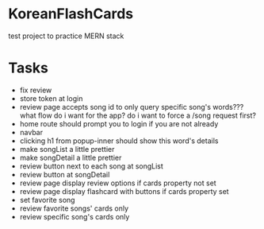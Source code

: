 # KoreanFlashCards
test project to practice MERN stack



# Tasks
<ul>
<li>fix review</li>

<li>store token at login</li>
<li>review page accepts song id to only query specific song's words??? what flow do i want for the app? do i want to force a /song request first?</li>
<li>home route should prompt you to login if you are not already</li>
<li>navbar</li>
<li>clicking h1 from popup-inner should show this word's details</li>
<li>make songList a little prettier</li>
<li>make songDetail a little prettier</li>
<li>review button next to each song at songList</li>
<li>review button at songDetail</li>
<li>review page display review options if cards property not set</li>
<li>review page display flashcard with buttons if cards property set</li>

<li>set favorite song</li>
<li>review favorite songs' cards only</li>
<li>review specific song's cards only</li>
</ul>